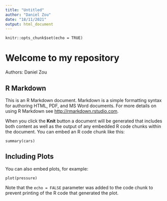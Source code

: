 ```yaml
---
title: "Untitled"
author: "Daniel Zou"
date: "18/11/2021"
output: html_document
---
```


```{r setup, include=FALSE}
knitr::opts_chunk$set(echo = TRUE)
```

# Welcome to my repository

Authors: Daniel Zou

## R Markdown

This is an R Markdown document. Markdown is a simple formatting syntax for authoring HTML, PDF, and MS Word documents. For more details on using R Markdown see <http://rmarkdown.rstudio.com>.

When you click the **Knit** button a document will be generated that includes both content as well as the output of any embedded R code chunks within the document. You can embed an R code chunk like this:

```{r cars}
summary(cars)
```

## Including Plots

You can also embed plots, for example:

```{r pressure, echo=FALSE}
plot(pressure)
```

Note that the `echo = FALSE` parameter was added to the code chunk to prevent printing of the R code that generated the plot.
